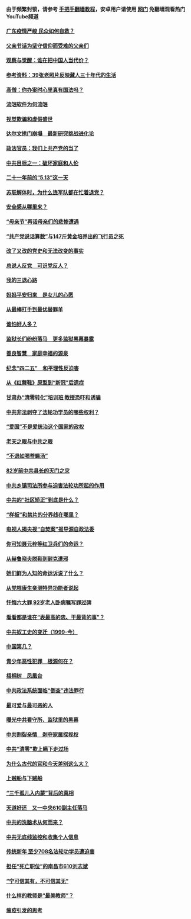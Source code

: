 #### 由于频繁封锁，请参考 [手把手翻墙教程](https://github.com/gfw-breaker/guides/wiki/)，安卓用户请使用 [网门](https://github.com/gfw-breaker/nogfw/blob/master/dl.md?t=06232301) 免翻墙观看热门YouTube频道 

#### [广东疫情严峻 民众如何自救？](../pages/19/427311.md?t=06232301) 

#### [父亲节话为坚守信仰而受难的父亲们](../pages/19/427033.md?t=06232301) 

#### [观察与觉醒：谁在把中国人当代价？](../pages/19/426987.md?t=06232301) 

#### [参考资料：39张老照片反映藏人三十年代的生活](../pages/19/426471.md?t=06232301) 

#### [高僧：你办案时心里真有国法吗？](../pages/19/426530.md?t=06232301) 

#### [流氓软件为何流氓](../pages/19/426531.md?t=06232301) 

#### [视觉欺骗和虚假盛世](../pages/19/426443.md?t=06232301) 

#### [达尔文拱门崩塌　最新研究挑战进化论](../pages/19/426009.md?t=06232301) 

#### [政法官员：我们上共产党的当了](../pages/19/425351.md?t=06232301) 

#### [中共目标之一：破坏家庭和人伦](../pages/19/424454.md?t=06232301) 

#### [二十一年前的“5.13”这一天](../pages/19/424814.md?t=06232301) 

#### [苏联解体时，为什么连军队都在忙着退党？](../pages/19/424335.md?t=06232301) 

#### [安全感从哪里来？](../pages/19/424336.md?t=06232301) 

#### [“母亲节”再话母亲们的悲惨遭遇](../pages/19/424234.md?t=06232301) 

#### [“共产党说话算数”与147斤黄金培养出的飞行员之死](../pages/19/424115.md?t=06232301) 

#### [改了又改的党史和无法改变的事实](../pages/19/424037.md?t=06232301) 

#### [总说人反党　可识党反人？](../pages/19/423820.md?t=06232301) 

#### [我的三退心路](../pages/19/423876.md?t=06232301) 

#### [妈妈平安归来　是女儿的心愿](../pages/19/423947.md?t=06232301) 

#### [从最棒打手到最优替罪羊](../pages/19/423819.md?t=06232301) 

#### [谁怕好人多？](../pages/19/423774.md?t=06232301) 

#### [监狱长们纷纷落马　更多监狱黑幕暴露](../pages/19/423787.md?t=06232301) 

#### [善良智慧　家庭幸福的源泉](../pages/19/423632.md?t=06232301) 

#### [纪念“四二五”　和平理性反迫害](../pages/19/423660.md?t=06232301) 

#### [从《红舞鞋》原型到“新冠”后遗症](../pages/19/423509.md?t=06232301) 

#### [甘肃办“清零转化”培训班 教授恐吓和诱骗](../pages/19/423498.md?t=06232301) 

#### [中共非法剥夺了法轮功学员的哪些权利？](../pages/19/423392.md?t=06232301) 

#### [“爱国”不是爱统治这个国家的政权](../pages/19/423029.md?t=06232301) 

#### [老天之眼与中共之眼](../pages/19/423378.md?t=06232301) 

#### [“不退如喝苍蝇汤”](../pages/19/423287.md?t=06232301) 

#### [82岁前中共县长的灭门之灾](../pages/19/423055.md?t=06232301) 

#### [中共乡镇司法所参与迫害法轮功所起的作用](../pages/19/423064.md?t=06232301) 

#### [中共的“社区矫正”到底是什么？](../pages/19/422870.md?t=06232301) 

#### [“样板”和禁片的分界线在哪里？](../pages/19/422704.md?t=06232301) 

#### [电视人揭央视“自焚案”报导源自政法委](../pages/19/422770.md?t=06232301) 

#### [你可知聂元梓等红卫兵们的命运？](../pages/19/422848.md?t=06232301) 

#### [从赫鲁晓夫脱鞋到耐克遭邪](../pages/19/422826.md?t=06232301) 

#### [她们鲜为人知的命运诉说了什么？](../pages/19/422754.md?t=06232301) 

#### [从党棍康生亲测特异功能者说起](../pages/19/422657.md?t=06232301) 

#### [忏悔六大罪 92岁老人卧病嘱写罪过碑](../pages/19/422750.md?t=06232301) 

#### [看看都是谁在“表最高的忠、干最背的事”？](../pages/19/422703.md?t=06232301) 

#### [中共奴工史的变迁（1999-今）](../pages/19/422656.md?t=06232301) 

#### [中国第几？](../pages/19/422496.md?t=06232301) 

#### [青少年恶性犯罪　根源何在？](../pages/19/422449.md?t=06232301) 

#### [梧桐树　凤凰台](../pages/19/422442.md?t=06232301) 

#### [中共政法系统面临“倒查”违法罪行](../pages/19/422497.md?t=06232301) 

#### [最可爱与最可恶的人](../pages/19/422448.md?t=06232301) 

#### [曝光中共看守所、监狱里的黑幕](../pages/19/422390.md?t=06232301) 

#### [中共割裂亲情　剥夺家属探视权](../pages/19/422364.md?t=06232301) 

#### [中共“清零”欺上瞒下走过场](../pages/19/422306.md?t=06232301) 

#### [为什么古代的官和今天差别这么大？](../pages/19/422228.md?t=06232301) 

#### [上贼船与下贼船](../pages/19/422276.md?t=06232301) 

#### [“三千孤儿入内蒙”背后的真相](../pages/19/422229.md?t=06232301) 

#### [天道好还　又一中央610副主任落马](../pages/19/422155.md?t=06232301) 

#### [中共的洗脑术从何而来？](../pages/19/422154.md?t=06232301) 

#### [中共无底线监控和收集个人信息](../pages/19/422039.md?t=06232301) 

#### [传统新年 至少708名法轮功学员遭迫害](../pages/19/421946.md?t=06232301) 

#### [担任“死亡职位”的南昌市610刘志斌](../pages/19/421957.md?t=06232301) 

#### [“宁可信其有，不可信其无”](../pages/19/421691.md?t=06232301) 

#### [什么样的教师是“最美教师”？](../pages/19/421755.md?t=06232301) 

#### [瘟疫引发的思考](../pages/19/421594.md?t=06232301) 

